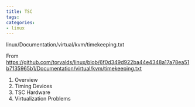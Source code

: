 ```yaml
---
title: TSC
tags: 
categories:
- linux
---
```

linux/Documentation/virtual/kvm/timekeeping.txt

From <https://github.com/torvalds/linux/blob/6f0d349d922ba44e4348a17a78ea51b7135965b1/Documentation/virtual/kvm/timekeeping.txt> 

1) Overview
2) Timing Devices
3) TSC Hardware
4) Virtualization Problems
